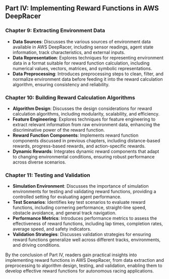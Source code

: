 ## Part IV: Implementing Reward Functions in AWS DeepRacer

### Chapter 9: Extracting Environment Data
- **Data Sources**: Discusses the various sources of environment data available in AWS DeepRacer, including sensor readings, agent state information, track characteristics, and external inputs.
- **Data Representation**: Explores techniques for representing environment data in a format suitable for reward function calculation, including numerical values, vectors, matrices, and symbolic representations.
- **Data Preprocessing**: Introduces preprocessing steps to clean, filter, and normalize environment data before feeding it into the reward calculation algorithm, ensuring consistency and reliability.

### Chapter 10: Building Reward Calculation Algorithms
- **Algorithm Design**: Discusses the design considerations for reward calculation algorithms, including modularity, scalability, and efficiency.
- **Feature Engineering**: Explores techniques for feature engineering to extract relevant information from raw environment data, enhancing the discriminative power of the reward function.
- **Reward Function Components**: Implements reward function components discussed in previous chapters, including distance-based rewards, progress-based rewards, and action-specific rewards.
- **Dynamic Rewards**: Integrates dynamic reward components that adapt to changing environmental conditions, ensuring robust performance across diverse scenarios.

### Chapter 11: Testing and Validation
- **Simulation Environment**: Discusses the importance of simulation environments for testing and validating reward functions, providing a controlled setting for evaluating agent performance.
- **Test Scenarios**: Identifies key test scenarios to evaluate reward functions, including cornering performance, straight-line speed, obstacle avoidance, and general track navigation.
- **Performance Metrics**: Introduces performance metrics to assess the effectiveness of reward functions, including lap times, completion rates, average speed, and safety indicators.
- **Validation Strategies**: Discusses validation strategies for ensuring reward functions generalize well across different tracks, environments, and driving conditions.

By the conclusion of Part IV, readers gain practical insights into implementing reward functions in AWS DeepRacer, from data extraction and preprocessing to algorithm design, testing, and validation, enabling them to develop effective reward functions for autonomous racing applications.

